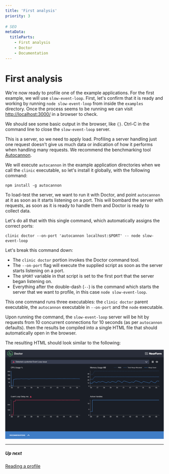 ```yaml
---
title: 'First analysis'
priority: 3

# SEO
metaData:
  titleParts:
    - First analysis
    - Doctor
    - Documentation
---
```


# First analysis

We're now ready to profile one of the example applications. For the first
example, we will use `slow-event-loop`. First, let's confirm that it is ready and
working by running `node slow-event-loop` from inside the `examples` directory.
Once the process seems to be running we can visit <http://localhost:3000/> in a browser to check.

We should see some basic output in the browser, like `{}`. Ctrl-C in the
command line to close the `slow-event-loop` server.

This is a server, so we need to apply load. Profiling a server handling
just one request doesn't give us much data or indication of how it performs
when handling many requests. We recommend the benchmarking
tool [Autocannon](https://www.npmjs.com/package/autocannon).

We will execute `autocannon` in the example application directories when
we call the `clinic` executable, so let's install it globally, with the
following command:

```
npm install -g autocannon
```

To load-test the server, we want to run it with Doctor, and point
`autocannon` at it as soon as it starts listening on a port. This will
bombard the server with requests, as soon as it is ready to handle them
and Doctor is ready to collect data.

Let's do all that with this single command, which automatically assigns
the correct ports:

```
clinic doctor --on-port 'autocannon localhost:$PORT' -- node slow-event-loop
```

Let's break this command down:

- The `clinic doctor` portion invokes the Doctor command tool.
- The `--on-port` flag will execute the supplied script as soon as the server starts
  listening on a port.
- The `$PORT` variable in that script is set to the first port that the server began
  listening on.
- Everything after the double-dash (`--`) is the command which starts the server that
  we want to profile, in this case `node slow-event-loop`.

This one command runs three executables: the `clinic doctor` parent executable, the
`autocannon` executable in `--on-port` and the `node` executable.

Upon running the command, the `slow-event-loop` server will be hit by requests from
10 concurrent connections for 10 seconds (as per `autocannon` defaults).
then the results be compiled into a single HTML file that should automatically
open in the browser.

The resulting HTML should look similar to the following:

![Doctor profile screenshot](03.png)

---

##### Up next

[Reading a profile](/documentation/doctor/04-reading-a-profile/)
